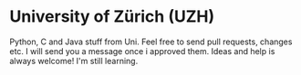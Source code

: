 # University of Zürich (UZH)
Python, C and Java stuff from Uni.
Feel free to send pull requests, changes etc. I will send you a message once i approved them.
Ideas and help is always welcome! I'm still learning.
